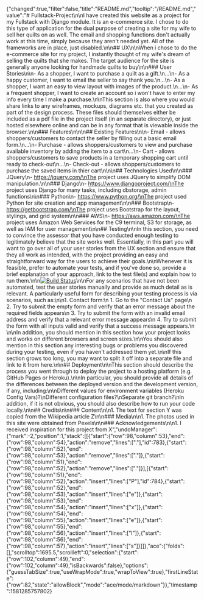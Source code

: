 {"changed":true,"filter":false,"title":"README.md","tooltip":"/README.md","value":"# Fullstack-Project\n\nI have created this website as a project for my Fullstack with Django module. It is an e-commerce site. I chose to do this type of application for the dual purpose of creating a site for my wife to sell her quilts on as well. The email and shopping functions don't actually work at this time, simply because they aren't needed yet. All of the frameworks are in place, just disabled.\n\n## UX\n\nWhen i chose to do the e-commerce site for my project, I instantly thought of my wife's dream of selling the quilts that she makes. The target audience for the site is generally anyone looking for handmade quilts to buy\n\n### User Stories\n\n- As a shopper, I want to purchase a quilt as a gift.\n...\n- As a happy customer, I want to email the seller to say thank you.\n...\n- As a shopper, I want an easy to view layout with images of the product.\n...\n- As a frequent shopper, I want to create an account so i won't have to enter my info every time I make a purchase.\n\nThis section is also where you would share links to any wireframes, mockups, diagrams etc. that you created as part of the design process. These files should themselves either be included as a pdf file in the project itself (in an separate directory), or just hosted elsewhere online and can be in any format that is viewable inside the browser.\n\n### Features\n\n\n## Existing Features\n\n- Email - allows shoppers/customers to contact the seller by filling out a basic email form.\n...\n- Purchase - allows shoppers/customers to view and purchase available inventory by adding the item to a cart\n...\n- Cart - allows shoppers/customers to save products in a temporary shopping cart until ready to check-out\n...\n- Check-out - allows shoppers/customers to purchase the saved items in thier cart\n\n\n## Technologies Used\n\n### JQuery\n- https://jquery.com/\nThe project uses JQuery to simplify DOM manipulation.\n\n### Django\n- https://www.djangoproject.com/\nThe project uses Django for many tasks, including dbstorage, admin functions\n\n### Python\n- https://www.python.org/\nThe project used Python for site creation and app management\n\n### Bootstrap\n- https://getbootstrap.com/\nThe project uses Bootstrap for the layout, stylings, and grid system\n\n### AWS\n- https://aws.amazon.com/\nThe project uses Amazon Web Services for the C9 terminal, S3 for storage, as well as IAM for user management\n\n## Testing\n\nIn this section, you need to convince the assessor that you have conducted enough testing to legitimately believe that the site works well. Essentially, in this part you will want to go over all of your user stories from the UX section and ensure that they all work as intended, with the project providing an easy and straightforward way for the users to achieve their goals.\n\nWhenever it is feasible, prefer to automate your tests, and if you've done so, provide a brief explanation of your approach, link to the test file(s) and explain how to run them.\n\n[![Build Status](https://travis-ci.org/teetsjeremy/fullstack-project.svg?branch=master)](https://travis-ci.org/teetsjeremy/fullstack-project)\n\nFor any scenarios that have not been automated, test the user stories manually and provide as much detail as is relevant. A particularly useful form for describing your testing process is via scenarios, such as:\n\n1. Contact form:\n    1. Go to the \"Contact Us\" page\n    2. Try to submit the empty form and verify that an error message about the required fields appears\n    3. Try to submit the form with an invalid email address and verify that a relevant error message appears\n    4. Try to submit the form with all inputs valid and verify that a success message appears.\n    \n\nIn addition, you should mention in this section how your project looks and works on different browsers and screen sizes.\n\nYou should also mention in this section any interesting bugs or problems you discovered during your testing, even if you haven't addressed them yet.\n\nIf this section grows too long, you may want to split it off into a separate file and link to it from here.\n\n## Deployment\n\nThis section should describe the process you went through to deploy the project to a hosting platform (e.g. GitHub Pages or Heroku).\n\nIn particular, you should provide all details of the differences between the deployed version and the development version, if any, including:\n\nDifferent values for environment variables (Heroku Config Vars)?\nDifferent configuration files?\nSeparate git branch?\nIn addition, if it is not obvious, you should also describe how to run your code locally.\n\n## Credits\n\n### Content\n\n1. The text for section Y was copied from the Wikipedia article Z\n\n### Media\n\n1. The photos used in this site were obtained from Pexels\n\n### Acknowledgements\n\n1. I received inspiration for this project from X","undoManager":{"mark":-2,"position":1,"stack":[[{"start":{"row":98,"column":53},"end":{"row":98,"column":54},"action":"remove","lines":["."],"id":783},{"start":{"row":98,"column":52},"end":{"row":98,"column":53},"action":"remove","lines":["."]},{"start":{"row":98,"column":51},"end":{"row":98,"column":52},"action":"remove","lines":["."]}],[{"start":{"row":98,"column":51},"end":{"row":98,"column":52},"action":"insert","lines":["P"],"id":784},{"start":{"row":98,"column":52},"end":{"row":98,"column":53},"action":"insert","lines":["e"]},{"start":{"row":98,"column":53},"end":{"row":98,"column":54},"action":"insert","lines":["x"]},{"start":{"row":98,"column":54},"end":{"row":98,"column":55},"action":"insert","lines":["e"]},{"start":{"row":98,"column":55},"end":{"row":98,"column":56},"action":"insert","lines":["l"]},{"start":{"row":98,"column":56},"end":{"row":98,"column":57},"action":"insert","lines":["s"]}]]},"ace":{"folds":[],"scrolltop":1695.5,"scrollleft":0,"selection":{"start":{"row":102,"column":49},"end":{"row":102,"column":49},"isBackwards":false},"options":{"guessTabSize":true,"useWrapMode":true,"wrapToView":true},"firstLineState":{"row":82,"state":"allowBlock","mode":"ace/mode/markdown"}},"timestamp":1581285757802}